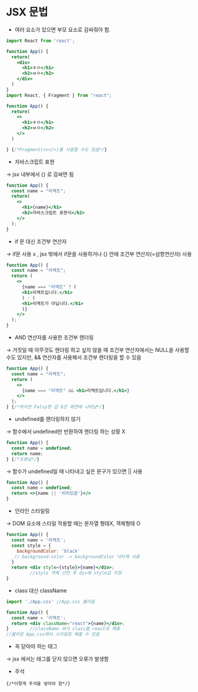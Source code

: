 # JSX 문법

- 여러 요소가 있으면 부모 요소로 감싸줘야 함.

```jsx
import React from 'react';

function App() {
  return(
    <div>
      <h1>ㅎㅇ</h1>
      <h2>ㅂㅇ</h2>
    </div>
  ) 
}
import React, { Fragment } from "react";

function App() {
  return(
    <>
      <h1>ㅎㅇ</h1>
      <h2>ㅂㅇ</h2>
    </>
  ) 

} {/*Fragment(<></>)를 사용할 수도 있음*/}
```

- 자바스크립트 표현

→ jsx 내부에서 {} 로 감싸면 됨

```jsx
function App() {
  const name = "리액트";
  return(
    <>
      <h1>{name}</h1>
      <h2>자바스크립트 표현식</h2>
    </>
  );
}
```

- if 문 대신 조건부 연산자

→ if문 사용 x , jsx 밖에서 if문을 사용하거나 {} 안에 조건부 연산자(=삼항연산자) 사용

```jsx
function App() {
  const name = "리액트";
  return (
    <>
      {name === "리액트" ? (
      <h1>리액트입니다.</h1>
      ) : (
      <h1>리액트가 아닙니다.</h1>
      )}
    </>
  );
}
```

- AND 연산자를 사용한 조건부 렌더링

→ 거짓일 때 아무것도 렌더링 하고 싶지 않을 때 조건부 연산자에서는 NULL을 사용할 수도 있지만,  && 연산자를 사용해서 조건부 렌더링을 할 수 있음

```jsx
function App() {
  const name = "리액트";
  return (
    <>
      {name === "리액트" && <h1>리액트입니다.</h1>}
    </>
  ); 
} {/*하지만 Falsy한 값 0은 화면에 나타남*/}
```

- undefined를 렌더링하지 않기

→ 함수에서 undefined만 반환하여 렌더링 하는 상황 X

```jsx
function App() {
  const name = undefined;
  return name; 
} {/*오류남*/}
```

→ 함수가 undefined일 때 나타내고 싶은 문구가 있으면 || 사용

```jsx
function App() {
  const name = undefined;
  return <>{name || '비어있음'}</>
}
```

- 인라인 스타일링

→ DOM 요소에 스타일 적용할 때는 문자열 형태X, 객체형태 O

```jsx
function App() {
  const name = '리액트';
  const style = {
    backgroundColor: 'black'
   // background-color -> backgroundColor 낙타체 사용
  }
  return <div style={style}>{name}</div>;
         //style 객체 선언 후 div에 style값 지정
}
```

- class 대신 className

```jsx
import './App.css' //App.css 불러옴

function App() {
  const name = '리액트';
  return <div className="react">{name}</div>;
}        //className 써서 class를 react로 해줌
//불러온 App.css에서 스타일링 해줄 수 있음
```

- 꼭 닫아야 하는 태그

→ jsx 에서는 태그를 닫지 않으면 오류가 발생함

- 주석

```
{/*이렇게 주석을 넣어야 함*/}
```